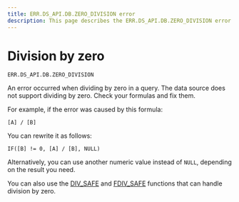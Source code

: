```yaml
---
title: ERR.DS_API.DB.ZERO_DIVISION error
description: This page describes the ERR.DS_API.DB.ZERO_DIVISION error.
---
```


# Division by zero

`ERR.DS_API.DB.ZERO_DIVISION`

An error occurred when dividing by zero in a query.
The data source does not support dividing by zero.
Check your formulas and fix them.

For example, if the error was caused by this formula:
```
[A] / [B]
```

You can rewrite it as follows:

```
IF([B] != 0, [A] / [B], NULL)
```

Alternatively, you can use another numeric value instead of `NULL`, depending on the result you need.

You can also use the [DIV_SAFE](../../../datalens/function-ref/DIV_SAFE.md) and [FDIV_SAFE](../../../datalens/function-ref/FDIV_SAFE.md) functions that can handle division by zero.
